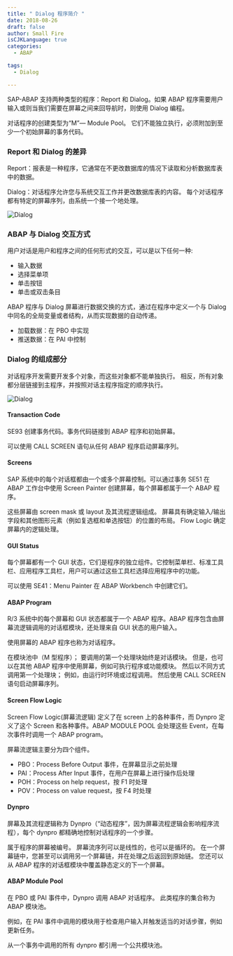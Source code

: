 ```yaml
---
title: " Dialog 程序简介 "
date: 2018-08-26
draft: false
author: Small Fire
isCJKLanguage: true
categories: 
  - ABAP

tags: 
  - Dialog

---
```


SAP-ABAP 支持两种类型的程序：Report 和 Dialog。如果 ABAP 程序需要用户输入或则当我们需要在屏幕之间来回导航时，则使用 Dialog 编程。

对话程序的创建类型为“M”— Module Pool。 它们不能独立执行，必须附加到至少一个初始屏幕的事务代码。

### Report 和 Dialog  的差异

Report：报表是一种程序，它通常在不更改数据库的情况下读取和分析数据库表中的数据。

Dialog：对话程序允许您与系统交互工作并更改数据库表的内容。 每个对话程序都有特定的屏幕序列，由系统一个接一个地处理。

![Dialog](/images/ABAP/ABAP_Dialog_1.png)

### ABAP 与 Dialog 交互方式

用户对话是用户和程序之间的任何形式的交互，可以是以下任何一种:

- 输入数据
- 选择菜单项
- 单击按钮
- 单击或双击条目

ABAP 程序与 Dialog 屏幕进行数据交换的方式，通过在程序中定义一个与 Dialog 中同名的全局变量或者结构，从而实现数据的自动传递。

- 加载数据：在 PBO 中实现
- 推送数据：在 PAI 中控制

### Dialog 的组成部分

对话程序开发需要开发多个对象，而这些对象都不能单独执行。 相反，所有对象都分层链接到主程序，并按照对话主程序指定的顺序执行。

![Dialog](/images/ABAP/ABAP_Dialog_2.png)

#### Transaction Code

SE93 创建事务代码。事务代码链接到 ABAP 程序和初始屏幕。

可以使用 CALL SCREEN 语句从任何 ABAP 程序启动屏幕序列。

#### Screens

SAP 系统中的每个对话框都由一个或多个屏幕控制。可以通过事务 SE51 在 ABAP 工作台中使用 Screen Painter 创建屏幕，每个屏幕都属于一个 ABAP 程序。

这些屏幕由 screen mask 或 layout 及其流程逻辑组成。 屏幕具有确定输入/输出字段和其他图形元素（例如复选框和单选按钮）的位置的布局。 Flow Logic 确定屏幕内的逻辑处理。

#### GUI Status

每个屏幕都有一个 GUI 状态，它们是程序的独立组件。它控制菜单栏、标准工具栏、应用程序工具栏，用户可以通过这些工具栏选择应用程序中的功能。

可以使用 SE41：Menu Painter 在 ABAP Workbench 中创建它们。

#### ABAP Program

R/3 系统中的每个屏幕和 GUI 状态都属于一个 ABAP 程序。ABAP 程序包含由屏幕流逻辑调用的对话框模块，还处理来自 GUI 状态的用户输入。

使用屏幕的 ABAP 程序也称为对话程序。

在模块池中（M 型程序）； 要调用的第一个处理块始终是对话模块。 但是，也可以在其他 ABAP 程序中使用屏幕，例如可执行程序或功能模块。 然后以不同方式调用第一个处理块； 例如，由运行时环境或过程调用。 然后使用 CALL SCREEN 语句启动屏幕序列。

#### Screen Flow Logic

Screen Flow Logic(屏幕流逻辑) 定义了在 screen 上的各种事件，而 Dynpro 定义了这个 Screen 和各种事件。ABAP MODULE POOL 会处理这些 Event，在每次事件时调用一个 ABAP program。

屏幕流逻辑主要分为四个组件。

- PBO：Process Before Output 事件，在屏幕显示之前处理
- PAI：Process After Input 事件，在用户在屏幕上进行操作后处理
- POH：Process on help request，按 F1 时处理
- POV：Process on value request，按 F4 时处理

#### Dynpro

屏幕及其流程逻辑称为 Dynpro（“动态程序”，因为屏幕流程逻辑会影响程序流程），每个 dynpro 都精确地控制对话程序的一个步骤。

属于程序的屏幕被编号。 屏幕流序列可以是线性的，也可以是循环的。 在一个屏幕链中，您甚至可以调用另一个屏幕链，并在处理之后返回到原始链。 您还可以从 ABAP 程序的对话框模块中覆盖静态定义的下一个屏幕。

#### ABAP Module Pool

在 PBO 或 PAI 事件中，Dynpro 调用 ABAP 对话程序。 此类程序的集合称为 ABAP 模块池。

例如，在 PAI 事件中调用的模块用于检查用户输入并触发适当的对话步骤，例如更新任务。

从一个事务中调用的所有 dynpro 都引用一个公共模块池。



